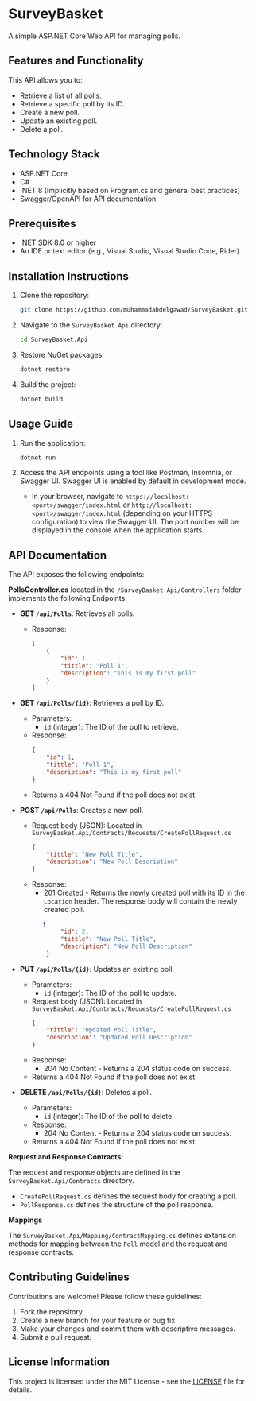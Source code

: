 # SurveyBasket

A simple ASP.NET Core Web API for managing polls.

## Features and Functionality

This API allows you to:

*   Retrieve a list of all polls.
*   Retrieve a specific poll by its ID.
*   Create a new poll.
*   Update an existing poll.
*   Delete a poll.

## Technology Stack

*   ASP.NET Core
*   C#
*   .NET 8 (Implicitly based on Program.cs and general best practices)
*   Swagger/OpenAPI for API documentation

## Prerequisites

*   .NET SDK 8.0 or higher
*   An IDE or text editor (e.g., Visual Studio, Visual Studio Code, Rider)

## Installation Instructions

1.  Clone the repository:

    ```bash
    git clone https://github.com/muhammadabdelgawad/SurveyBasket.git
    ```

2.  Navigate to the `SurveyBasket.Api` directory:

    ```bash
    cd SurveyBasket.Api
    ```

3.  Restore NuGet packages:

    ```bash
    dotnet restore
    ```

4.  Build the project:

    ```bash
    dotnet build
    ```

## Usage Guide

1.  Run the application:

    ```bash
    dotnet run
    ```

2.  Access the API endpoints using a tool like Postman, Insomnia, or Swagger UI.  Swagger UI is enabled by default in development mode.

    *   In your browser, navigate to `https://localhost:<port>/swagger/index.html` or `http://localhost:<port>/swagger/index.html` (depending on your HTTPS configuration) to view the Swagger UI. The port number will be displayed in the console when the application starts.

## API Documentation

The API exposes the following endpoints:

**PollsController.cs** located in the `/SurveyBasket.Api/Controllers` folder implements the following Endpoints.

*   **GET `/api/Polls`**: Retrieves all polls.
    *   Response:
        ```json
        [
            {
                "id": 1,
                "tittle": "Poll 1",
                "description": "This is my first poll"
            }
        ]
        ```

*   **GET `/api/Polls/{id}`**: Retrieves a poll by ID.
    *   Parameters:
        *   `id` (integer): The ID of the poll to retrieve.
    *   Response:
        ```json
        {
            "id": 1,
            "tittle": "Poll 1",
            "description": "This is my first poll"
        }
        ```
    *   Returns a 404 Not Found if the poll does not exist.

*   **POST `/api/Polls`**: Creates a new poll.
    *   Request body (JSON): Located in `SurveyBasket.Api/Contracts/Requests/CreatePollRequest.cs`
        ```json
        {
            "tittle": "New Poll Title",
            "description": "New Poll Description"
        }
        ```
    *   Response:
        *   201 Created - Returns the newly created poll with its ID in the `Location` header.  The response body will contain the newly created poll.
        ```json
           {
                "id": 2,
                "tittle": "New Poll Title",
                "description": "New Poll Description"
            }
        ```

*   **PUT `/api/Polls/{id}`**: Updates an existing poll.
    *   Parameters:
        *   `id` (integer): The ID of the poll to update.
    *   Request body (JSON): Located in `SurveyBasket.Api/Contracts/Requests/CreatePollRequest.cs`
        ```json
        {
            "tittle": "Updated Poll Title",
            "description": "Updated Poll Description"
        }
        ```
    *   Response:
        *   204 No Content - Returns a 204 status code on success.
    *   Returns a 404 Not Found if the poll does not exist.

*   **DELETE `/api/Polls/{id}`**: Deletes a poll.
    *   Parameters:
        *   `id` (integer): The ID of the poll to delete.
    *   Response:
        *   204 No Content - Returns a 204 status code on success.
    *   Returns a 404 Not Found if the poll does not exist.

**Request and Response Contracts:**

The request and response objects are defined in the `SurveyBasket.Api/Contracts` directory.
*   `CreatePollRequest.cs` defines the request body for creating a poll.
*   `PollResponse.cs` defines the structure of the poll response.

**Mappings**

The `SurveyBasket.Api/Mapping/ContractMapping.cs` defines extension methods for mapping between the `Poll` model and the request and response contracts.

## Contributing Guidelines

Contributions are welcome! Please follow these guidelines:

1.  Fork the repository.
2.  Create a new branch for your feature or bug fix.
3.  Make your changes and commit them with descriptive messages.
4.  Submit a pull request.

## License Information

This project is licensed under the MIT License - see the [LICENSE](LICENSE) file for details.

